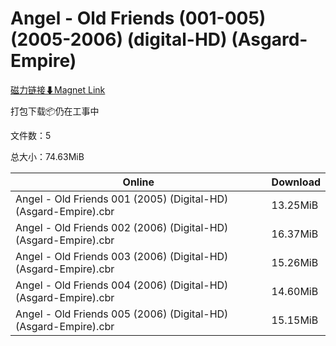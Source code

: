 # Angel - Old Friends (001-005) (2005-2006) (digital-HD) (Asgard-Empire)

[磁力链接⬇Magnet Link](magnet:?xt=urn:btih:861221ee7a85e97d87f78460bdbf0a4206f2c533&dn=Angel%20-%20Old%20Friends%20%28001-005%29%20%282005-2006%29%20%28digital-HD%29%20%28Asgard-Empire%29)

打包下载📦仍在工事中

文件数：5

总大小：74.63MiB

Online | Download
--- | ---
Angel - Old Friends 001 (2005) (Digital-HD) (Asgard-Empire).cbr | 13.25MiB
Angel - Old Friends 002 (2006) (Digital-HD) (Asgard-Empire).cbr | 16.37MiB
Angel - Old Friends 003 (2006) (Digital-HD) (Asgard-Empire).cbr | 15.26MiB
Angel - Old Friends 004 (2006) (Digital-HD) (Asgard-Empire).cbr | 14.60MiB
Angel - Old Friends 005 (2006) (Digital-HD) (Asgard-Empire).cbr | 15.15MiB